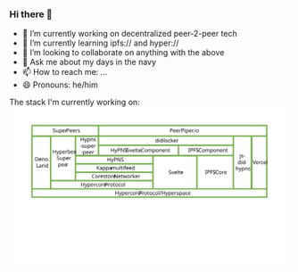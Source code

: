 ### Hi there 👋

- 🔭 I’m currently working on decentralized peer-2-peer tech
- 🌱 I’m currently learning ipfs:// and hyper://
- 👯 I’m looking to collaborate on anything with the above
- 💬 Ask me about my days in the navy
- 📫 How to reach me: ...
- 😄 Pronouns: he/him

The stack I'm currently working on:
<img src="https://raw.githubusercontent.com/DougAnderson444/DougAnderson444/master/stack-2-0-0.svg">                                                                                                        
<!--
**DougAnderson444/DougAnderson444** is a ✨ _special_ ✨ repository because its `README.md` (this file) appears on your GitHub profile.

Here are some ideas to get you started:

- 🔭 I’m currently working on ...
- 🌱 I’m currently learning ...
- 👯 I’m looking to collaborate on ...
- 🤔 I’m looking for help with ...
- 💬 Ask me about ...
- 📫 How to reach me: ...
- 😄 Pronouns: ...
- ⚡ Fun fact: ...
-->
